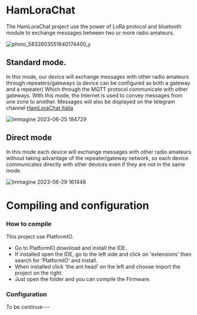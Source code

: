 # HamLoraChat

The HamLoraChat project use the power of LoRa protocol and bluetooth module to exchange messages between two or more radio amateurs.

![photo_5832603551640174400_y](https://github.com/iu7igu/HamLoraChat/assets/39775345/582d3b5a-77dc-4620-ad63-e17684a3b4f3)


## Standard mode.
In this mode, our device will exchange messages with other radio amateurs through repeaters/gateways (a device can be configured as both a gateway and a repeater)
Which through the MQTT protocol communicate with other gateways. With this mode, the Internet is used to convey messages from one zone to another.
Messages will also be displayed on the telegram channel [HamLoraChat Italia](https://t.me/+WrLhWyv1iXFjMGU0)

![Immagine 2023-06-25 184729](https://github.com/iu7igu/HamLoraChat/assets/39775345/a9f9f851-0a49-42b6-a925-73d6926b045d)

## Direct mode
In this mode each device will exchange messages with other radio amateurs without taking advantage of the repeater/gateway network, so each device communicates directly with other devices even if they are not in the same mode.

![Immagine 2023-06-29 161448](https://github.com/iu7igu/HamLoraChat/assets/39775345/868c9625-4a95-4940-a852-cbaf6529b098)


# Compiling and configuration

### How to compile

This project use PlatformIO.
* Go to PlatformIO download and install the IDE.
* If installed open the IDE, go to the left side and click on 'extensions' then search for 'PlatformIO' and install.
* When installed click 'the ant head' on the left and choose import the project on the right.
* Just open the folder and you can compile the Firmware.

### Configuration

To be continue---
